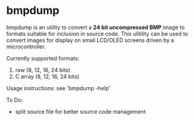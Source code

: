 bmpdump
=======

bmpdump is an utility to convert a **24 bit uncompressed BMP** image
to formats suitable for inclusion in source code. This ulitility can be
used to convert images for display on small LCD/OLED screens driven by a
microcontroller.

Currently supported formats:
1. raw (8, 12, 16, 24 bits)  
2. C array (8, 12, 16, 24 bits)

Usage instructions: see 'bmpdump -help'

To Do:
 * split source file for better source code management
